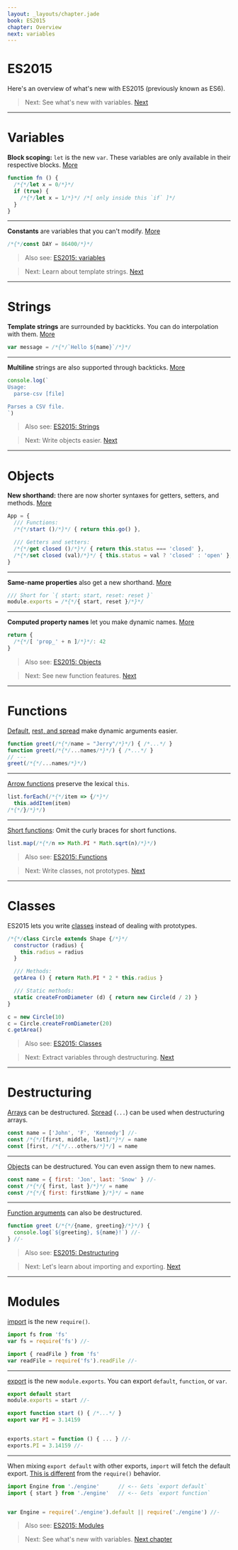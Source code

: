 ```yaml
---
layout: _layouts/chapter.jade
book: ES2015
chapter: Overview
next: variables
---
```


# ES2015

Here's an overview of what's new with ES2015 (previously known as ES6).

> Next: See what's new with variables. [Next](#variables)

* * * *

# Variables

__Block scoping:__ `let` is the new `var`. These variables are only available in their respective blocks.
[More](variables)

```js
function fn () {
  /*{*/let x = 0/*}*/
  if (true) {
    /*{*/let x = 1/*}*/ /*[ only inside this `if` ]*/
  }
}
```

----

__Constants__ are variables that you can't modify.
[More](variables#constants)

```js
/*{*/const DAY = 86400/*}*/
```

> Also see: [ES2015: variables](variables)

<!-- -->

> Next: Learn about template strings. [Next](#strings)

* * * *

# Strings

__Template strings__ are surrounded by backticks. You can do interpolation with them.
[More](strings)

```js
var message = /*{*/`Hello ${name}`/*}*/
```

----

__Multiline__ strings are also supported through backticks.
[More](strings)

```js
console.log(`
Usage:
  parse-csv [file]

Parses a CSV file.
`)
```

> Also see: [ES2015: Strings](strings)

<!-- -->

> Next: Write objects easier. [Next](#objects)

* * * *

# Objects

__New shorthand:__ there are now shorter syntaxes for getters, setters, and methods.
[More](objects)

```js
App = {
  /// Functions:
  /*{*/start ()/*}*/ { return this.go() },

  /// Getters and setters:
  /*{*/get closed ()/*}*/ { return this.status === 'closed' },
  /*{*/set closed (val)/*}*/ { this.status = val ? 'closed' : 'open' },
}
```

---

__Same-name properties__ also get a new shorthand.
[More](objects#name-shorthand)

```js
/// Short for `{ start: start, reset: reset }`
module.exports = /*{*/{ start, reset }/*}*/
```

---

__Computed property names__ let you make dynamic names.
[More](objects#computed-names)

```js
return {
  /*{*/[ 'prop_' + n ]/*}*/: 42
}
```

> Also see: [ES2015: Objects](objects)

<!-- -->

> Next: See new function features. [Next](#functions)

* * * *

# Functions

[Default](functions#default-arguments), [rest, and spread](functions#rest-and-spread) make dynamic arguments easier.

```js
function greet(/*{*/name = "Jerry"/*}*/) { /*...*/ }
function greet(/*{*/...names/*}*/) { /*...*/ }
// ---
greet(/*{*/...names/*}*/)
```

---

[Arrow functions](functions) preserve the lexical `this`.

```js
list.forEach(/*{*/item => {/*}*/
  this.addItem(item)
/*{*/}/*}*/)
```

---

[Short functions](functions#short-syntax): Omit the curly braces for short functions.

```js
list.map(/*{*/n => Math.PI * Math.sqrt(n)/*}*/)
```

> Also see: [ES2015: Functions](functions)

<!-- -->

> Next: Write classes, not prototypes. [Next](#classes)

* * * *

# Classes

ES2015 lets you write [classes](classes) instead of dealing with prototypes.

```js
/*{*/class Circle extends Shape {/*}*/
  constructor (radius) {
    this.radius = radius
  }

  /// Methods:
  getArea () { return Math.PI * 2 * this.radius }

  /// Static methods:
  static createFromDiameter (d) { return new Circle(d / 2) }
}
```

```js
c = new Circle(10)
c = Circle.createFromDiameter(20)
c.getArea()
```

> Also see: [ES2015: Classes](classes)

<!-- -->

> Next: Extract variables through destructuring. [Next](#destructuring)

* * * *

# Destructuring

[Arrays](destructuring) can be destructured. [Spread](destructuring#spread) (`...`) can be used when destructuring arrays.

```js
const name = ['John', 'F', 'Kennedy'] //-
const /*{*/[first, middle, last]/*}*/ = name
const [first, /*{*/...others/*}*/] = name
```

---

[Objects](destructuring#objects) can be destructured. You can even assign them to new names.

```js
const name = { first: 'Jon', last: 'Snow' } //-
const /*{*/{ first, last }/*}*/ = name
const /*{*/{ first: firstName }/*}*/ = name
```

---

[Function arguments](destructuring#function-arguments) can also be destructured.

```js
function greet (/*{*/{name, greeting}/*}*/) {
  console.log(`${greeting}, ${name}!`) //-
} //-
```

> Also see: [ES2015: Destructuring](destructuring)

<!-- -->

> Next: Let's learn about importing and exporting. [Next](#modules)

* * * *

# Modules

[import](modules) is the new `require()`.

```js
import fs from 'fs'
var fs = require('fs') //-
```

```js
import { readFile } from 'fs'
var readFile = require('fs').readFile //-
```

---

[export](modules#exporting) is the new `module.exports`. You can export `default`, `function`, or `var`.

```js
export default start
module.exports = start //-
```

```js
export function start () { /*...*/ }
export var PI = 3.14159


exports.start = function () { ... } //-
exports.PI = 3.14159 //-
```

---

When mixing `export default` with other exports, `import` will fetch the default export. [This is different](modules#exporting-many) from the `require()` behavior.

```js
import Engine from './engine'      // <-- Gets `export default`
import { start } from './engine'   // <-- Gets `export function`


var Engine = require('./engine').default || require('./engine') //-
```

> Also see: [ES2015: Modules](modules)

<!-- -->

> Next: See what's new with variables. [Next chapter](variables)
